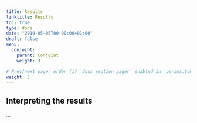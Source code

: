 ```yaml
---
title: Results
linktitle: Results
toc: true
type: docs
date: "2019-05-05T00:00:00+01:00"
draft: false
menu:
  conjoint:
    parent: Conjoint
    weight: 3

# Prev/next pager order (if `docs_section_pager` enabled in `params.toml`)
weight: 3
---
```





## Interpreting the results

...